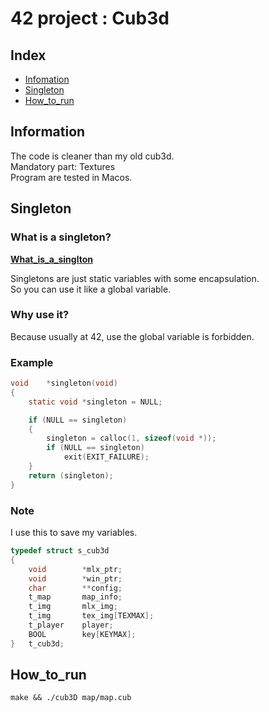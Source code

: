 # 42 project : Cub3d

## Index

* [Infomation](#Information)
* [Singleton](#Singleton)
* [How_to_run](#How_to_run)

## Information

The code is cleaner than my old cub3d.  
Mandatory part: Textures  
Program are tested in Macos.

## Singleton

### What is a singleton?

[__What_is_a_singlton__](https://fr.wikipedia.org/wiki/Singleton_(patron_de_conception))
  
Singletons are just static variables with some encapsulation.  
So you can use it like a global variable.

### Why use it?

Because usually at 42, use the global variable is forbidden.

### Example

``` c
void	*singleton(void)
{
	static void	*singleton = NULL;

	if (NULL == singleton)
	{
		singleton = calloc(1, sizeof(void *));
		if (NULL == singleton)
			exit(EXIT_FAILURE);
	}
	return (singleton);
}
```

### Note

I use this to save my variables.

``` c
typedef struct s_cub3d
{
	void		*mlx_ptr;
	void		*win_ptr;
	char		**config;
	t_map		map_info;
	t_img		mlx_img;
	t_img		tex_img[TEXMAX];
	t_player	player;
	BOOL		key[KEYMAX];
}	t_cub3d;
```

## How_to_run

	make && ./cub3D map/map.cub
